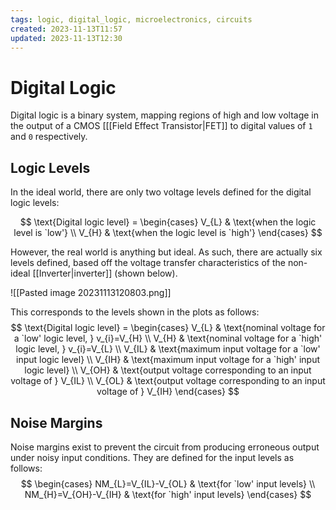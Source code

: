 ```yaml
---
tags: logic, digital_logic, microelectronics, circuits
created: 2023-11-13T11:57
updated: 2023-11-13T12:30
---
```


# Digital Logic

Digital logic is a binary system, mapping regions of high and low voltage in the output of a CMOS [[[Field Effect Transistor|FET]] to digital values of `1` and `0` respectively.

## Logic Levels

In the ideal world, there are only two voltage levels defined for the digital logic levels: 

$$
\text{Digital logic level} = 
\begin{cases}
V_{L} & \text{when the logic level is `low'} \\
V_{H} & \text{when the logic level is `high'}
\end{cases}
$$

However, the real world is anything but ideal. As such, there are actually six levels defined, based off the voltage transfer characteristics of the non-ideal [[Inverter|inverter]] (shown below).

![[Pasted image 20231113120803.png]]

This corresponds to the levels shown in the plots as follows:
$$
\text{Digital logic level} =
\begin{cases}
V_{L} & \text{nominal voltage for a `low' logic level, } v_{i}=V_{H} \\
V_{H} & \text{nominal voltage for a `high' logic level, } v_{i}=V_{L} \\
V_{IL} & \text{maximum input voltage for a `low' input logic level} \\
V_{IH} & \text{maximum input voltage for a `high' input logic level} \\
V_{OH} & \text{output voltage corresponding to an input voltage of } V_{IL} \\
V_{OL} & \text{output voltage corresponding to an input voltage of } V_{IH}
\end{cases}
$$

## Noise Margins

Noise margins exist to prevent the circuit from producing erroneous output under noisy input conditions. They are defined for the input levels as follows:
$$
\begin{cases}
NM_{L}=V_{IL}-V_{OL} & \text{for `low' input levels} \\
NM_{H}=V_{OH}-V_{IH} & \text{for `high' input levels}
\end{cases}
$$